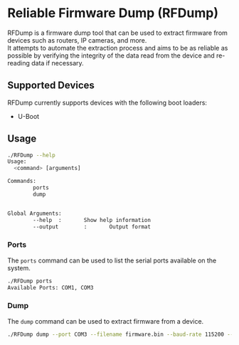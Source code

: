 # Reliable Firmware Dump (RFDump)

RFDump is a firmware dump tool that can be used to extract firmware from devices such as routers, IP cameras, and more.  
It attempts to automate the extraction process and aims to be as reliable as possible by verifying the integrity of the data read from the device and re-reading data if necessary.

## Supported Devices

RFDump currently supports devices with the following boot loaders:

- U-Boot

## Usage

```bash
./RFDump --help
Usage:
  <command> [arguments]

Commands:
        ports
        dump


Global Arguments:
        --help  :       Show help information
        --output        :       Output format
```

### Ports

The `ports` command can be used to list the serial ports available on the system.

```bash
./RFDump ports
Available Ports: COM1, COM3
```

### Dump

The `dump` command can be used to extract firmware from a device.

```bash
./RFDump dump --port COM3 --filename firmware.bin --baud-rate 115200 --chunk-size 0x1000
```
